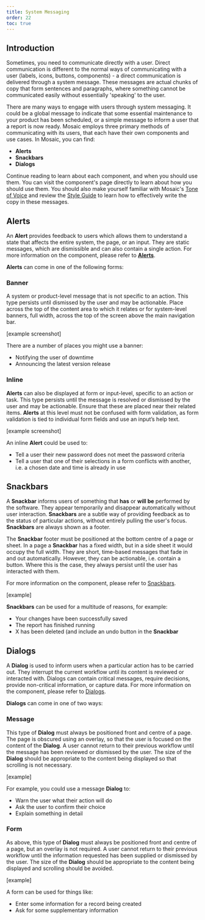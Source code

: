 ```yaml
---
title: System Messaging
order: 22
toc: true
---
```

## Introduction

Sometimes, you need to communicate directly with a user. Direct communication is different to the normal ways of communicating with a user (labels, icons, buttons, components) - a direct communication is delivered through a system message. These messages are actual chunks of copy that form sentences and paragraphs, where something cannot be communicated easily without essentially 'speaking' to the user.

There are many ways to engage with users through system messaging. It could be a global message to indicate that some essential maintenance to your product has been scheduled, or a simple message to inform a user that a report is now ready. Mosaic employs three primary methods of communicating with its users, that each have their own components and use cases. In Mosaic, you can find:

* **Alerts**
* **Snackbars**
* **Dialogs**

Continue reading to learn about each component, and when you should use them. You can visit the component's page directly to learn about how you should use them. You should also make yourself familiar with Mosaic's [Tone of Voice](/guidelines/tone-of-voice) and review the [Style Guide](/guidelines/style-guide) to learn how to effectively write the copy in these messages.

## Alerts

An **Alert** provides feedback to users which allows them to understand a state that affects the entire system, the page, or an input. They are static messages, which are dismissible and can also contain a single action. For more information on the component, please refer to [**Alerts**](/components/alerts).

**Alerts** can come in one of the following forms:

### Banner

A system or product-level message that is not specific to an action. This type persists until dismissed by the user and may be actionable. Place across the top of the content area to which it relates or for system-level banners, full width, across the top of the screen above the main navigation bar.

\[example screenshot]

There are a number of places you might use a banner:

- Notifying the user of downtime
- Announcing the latest version release

### Inline

**Alerts** can also be displayed at form or input-level, specific to an action or task. This type persists until the message is resolved or dismissed by the user and may be actionable. Ensure that these are placed near their related items. **Alerts** at this level must not be confused with form validation, as form validation is tied to individual form fields and use an input’s help text.

\[example screenshot]

An inline **Alert** could be used to:

- Tell a user their new password does not meet the password criteria
- Tell a user that one of their selections in a form conflicts with another, i.e. a chosen date and time is already in use

## Snackbars

A **Snackbar** informs users of something that **has** or **will be** performed by the software. They appear temporarily and disappear automatically without user interaction. **Snackbars** are a subtle way of providing feedback as to the status of particular actions, without entirely pulling the user's focus. **Snackbars** are always shown as a footer.

The **Snackbar** footer must be positioned at the bottom centre of a page or sheet. In a page a **Snackbar** has a fixed width, but in a side sheet it would occupy the full width. They are short, time-based messages that fade in and out automatically. However, they can be actionable, i.e. contain a button. Where this is the case, they always persist until the user has interacted with them.

For more information on the component, please refer to [Snackbars](/components/snackbar).

\[example]

**Snackbars** can be used for a multitude of reasons, for example:

- Your changes have been successfully saved
- The report has finished running
- X has been deleted (and include an undo button in the **Snackbar**

## Dialogs

A **Dialog** is used to inform users when a particular action has to be carried out. They interrupt the current workflow until its content is reviewed or interacted with. Dialogs can contain critical messages, require decisions, provide non-critical information, or capture data. For more information on the component, please refer to [Dialogs](/components/dialog).

**Dialogs** can come in one of two ways:

### Message

This type of **Dialog** must always be positioned front and centre of a page. The page is obscured using an overlay, so that the user is focused on the content of the **Dialog**. A user cannot return to their previous workflow until the message has been reviewed or dismissed by the user. The size of the **Dialog** should be appropriate to the content being displayed so that scrolling is not necessary.

\[example]

For example, you could use a message **Dialog** to:

- Warn the user what their action will do
- Ask the user to confirm their choice
- Explain something in detail

### Form

As above, this type of **Dialog** must always be positioned front and centre of a page, but an overlay is not required. A user cannot return to their previous workflow until the information requested has been supplied or dismissed by the user. The size of the **Dialog** should be appropriate to the content being displayed and scrolling should be avoided.

\[example]

A form can be used for things like:

- Enter some information for a record being created
- Ask for some supplementary information